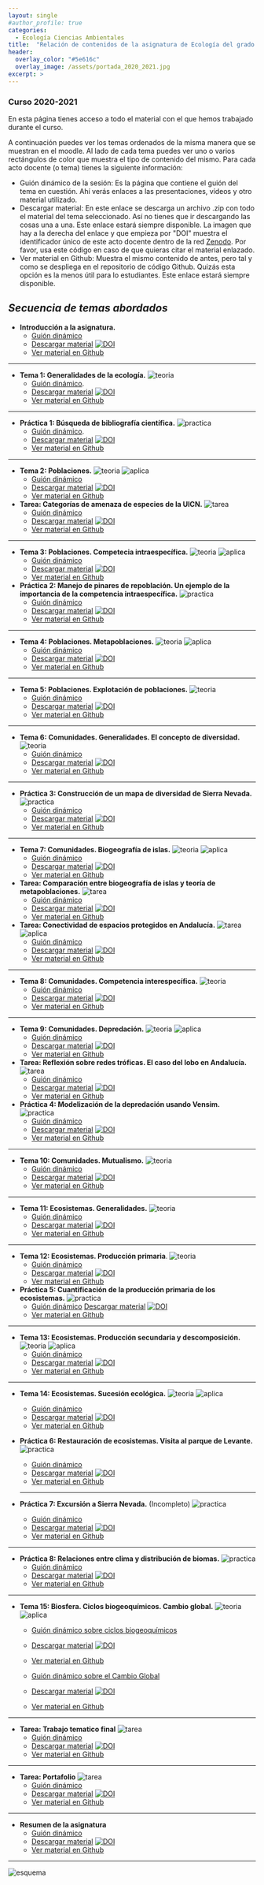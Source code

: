 ```yaml
---
layout: single
#author_profile: true
categories:
  - Ecología Ciencias Ambientales
title:  "Relación de contenidos de la asignatura de Ecología del grado de ciencias Ambienales en la UCO (2020 - 2021)"
header:
  overlay_color: "#5e616c"
  overlay_image: /assets/portada_2020_2021.jpg
excerpt: >
---
```


### Curso 2020-2021

En esta página tienes acceso a todo el material con el que hemos trabajado durante el curso. 

A continuación puedes ver los temas ordenados de la misma manera que se muestran en el moodle. Al lado de cada tema puedes ver uno o varios rectángulos de color que muestra el tipo de contenido del mismo. Para cada acto docente (o tema) tienes la siguiente información:

- Guión dinámico de la sesión: Es la página que contiene el guión del tema en cuestión. Ahí verás enlaces a las presentaciones, vídeos y otro material utilizado.  
- Descargar material: En este enlace se descarga un archivo .zip con todo el material del tema seleccionado. Así no tienes que ir descargando las cosas una a una. Este enlace estará siempre disponible. La imagen que hay a la derecha del enlace y que empieza por "DOI" muestra el identificador único de este acto docente dentro de la red [Zenodo](https://zenodo.org/). Por favor, usa este código en caso de que quieras citar el material enlazado.
- Ver material en Github: Muestra el mismo contenido de antes, pero tal y como se despliega en el repositorio de código Github. Quizás esta opción es la menos útil para lo estudiantes. Este enlace estará siempre disponible.

## *Secuencia de temas abordados* 

- **Introducción a la asignatura.** 
  - [Guión dinámico](https://rawcdn.githack.com/aprendiendo-cosas/Te_intro_asignatura_ecologia_ccaa/2020-2021/guion_introduccion_asignatura.html)
  - [Descargar material](https://zenodo.org/record/5586325/files/aprendiendo-cosas/Te_intro_asignatura_ecologia_ccaa-2020-2021.zip?download=1) [![DOI](https://zenodo.org/badge/DOI/10.5281/zenodo.5586325.svg)](https://doi.org/10.5281/zenodo.5586325)
  - [Ver material en Github](https://github.com/aprendiendo-cosas/intro_asignatura_ecologia_ccaa/tree/2020-2021) 

------

- **Tema 1: Generalidades de la ecología.**  ![teoria](https://github.com/aprendiendo-cosas/ecologia_CCAA_UCO/raw/master/imagenes/teoria.png) 
  - [Guión dinámico](https://rawcdn.githack.com/aprendiendo-cosas/Te_generalidades_ecologia_ccaa/2020-2021/guion_generalidades_ecologia.html). 
  - [Descargar material](https://zenodo.org/record/5588474/files/aprendiendo-cosas/Te_generalidades_ecologia_ccaa-2020-2021.zip?download=1) [![DOI](https://zenodo.org/badge/DOI/10.5281/zenodo.5588474.svg)](https://doi.org/10.5281/zenodo.5588474)
  - [Ver material en Github](https://github.com/aprendiendo-cosas/Te_generalidades_ecologia_ccaa/tree/2020-2021)

------

- **Práctica 1: Búsqueda de bibliografía científica.** ![practica](https://github.com/aprendiendo-cosas/ecologia_CCAA_UCO/raw/master/imagenes/practica.png) 
  - [Guión dinámico](https://rawcdn.githack.com/aprendiendo-cosas/P_biblio_ecologia_ccaa/2020-2021/guion_practica_biblio.html). 
  - [Descargar material](https://zenodo.org/record/5588656/files/aprendiendo-cosas/P_biblio_ecologia_ccaa-2020-2021.zip?download=1) [![DOI](https://zenodo.org/badge/DOI/10.5281/zenodo.5588656.svg)](https://doi.org/10.5281/zenodo.5588656)
  - [Ver material en Github](https://github.com/aprendiendo-cosas/P_biblio_ecologia_ccaa/tree/2020-2021)

------

- **Tema 2: Poblaciones.**  ![teoria](https://github.com/aprendiendo-cosas/ecologia_CCAA_UCO/raw/master/imagenes/teoria.png) ![aplica](https://github.com/aprendiendo-cosas/ecologia_CCAA_UCO/raw/master/imagenes/aplicacion.png)
  - [Guión dinámico](https://rawcdn.githack.com/aprendiendo-cosas/Te_poblaciones_ecologia_ccaa/2020-2021/guion_poblaciones_general.html)
  - [Descargar material](https://zenodo.org/record/5588815/files/aprendiendo-cosas/Te_poblaciones_ecologia_ccaa-2020-2021.zip?download=1) [![DOI](https://zenodo.org/badge/DOI/10.5281/zenodo.5588815.svg)](https://doi.org/10.5281/zenodo.5588815)
  - [Ver material en Github](https://github.com/aprendiendo-cosas/Te_poblaciones_ecologia_ccaa/tree/2020-2021)
- **Tarea: Categorías de amenaza de especies de la UICN.** ![tarea](https://github.com/aprendiendo-cosas/ecologia_CCAA_UCO/raw/master/imagenes/tarea.png) 
  - [Guión dinámico](https://rawcdn.githack.com/aprendiendo-cosas/A_sp_amenazadas_ecologia_ccaa/2020-2021/guion_actividad_UICN.html)
  - [Descargar material](https://zenodo.org/record/5589145/files/aprendiendo-cosas/A_sp_amenazadas_ecologia_ccaa-2020-2021.zip?download=1) [![DOI](https://zenodo.org/badge/DOI/10.5281/zenodo.5589145.svg)](https://doi.org/10.5281/zenodo.5589145)
  - [Ver material en Github](https://github.com/aprendiendo-cosas/A_sp_amenazadas_ecologia_ccaa/tree/2020-2021)

------

- **Tema 3: Poblaciones. Competecia intraespecífica.** ![teoria](https://github.com/aprendiendo-cosas/ecologia_CCAA_UCO/raw/master/imagenes/teoria.png) ![aplica](https://github.com/aprendiendo-cosas/ecologia_CCAA_UCO/raw/master/imagenes/aplicacion.png)
  - [Guión dinámico](https://rawcdn.githack.com/aprendiendo-cosas/Te_poblaciones_comp_intra_ecologia_ccaa/2020-2021/guion_competencia_intraespecifica.html)
  - [Descargar material](https://zenodo.org/record/5589461/files/aprendiendo-cosas/Te_poblaciones_comp_intra_ecologia_ccaa-2020-2021.zip?download=1) [![DOI](https://zenodo.org/badge/DOI/10.5281/zenodo.5589461.svg)](https://doi.org/10.5281/zenodo.5589461)
  - [Ver material en Github](https://github.com/aprendiendo-cosas/Te_poblaciones_comp_intra_ecologia_ccaa/tree/2020-2021)
- **Práctica 2: Manejo de pinares de repoblación. Un ejemplo de la importancia de la competencia intraespecífica.** ![practica](https://github.com/aprendiendo-cosas/ecologia_CCAA_UCO/raw/master/imagenes/practica.png) 
  - [Guión dinámico](https://rawcdn.githack.com/aprendiendo-cosas/P_comp_intra_ecologia_CCAA/2020-2021/guion_competencia_intraespecifica_pinares.html)
  - [Descargar material](https://zenodo.org/record/5589504/files/aprendiendo-cosas/P_comp_intra_ecologia_CCAA-2020-2021.zip?download=1) [![DOI](https://zenodo.org/badge/DOI/10.5281/zenodo.5589504.svg)](https://doi.org/10.5281/zenodo.5589504)
  - [Ver material en Github](https://github.com/aprendiendo-cosas/P_comp_intra_ecologia_CCAA/tree/2020-2021) 

------

- **Tema 4: Poblaciones. Metapoblaciones.** ![teoria](https://github.com/aprendiendo-cosas/ecologia_CCAA_UCO/raw/master/imagenes/teoria.png) ![aplica](https://github.com/aprendiendo-cosas/ecologia_CCAA_UCO/raw/master/imagenes/aplicacion.png)
  - [Guión dinámico](https://rawcdn.githack.com/aprendiendo-cosas/Te_metapoblaciones_ecologia_ccaa/2020-2021/guion_metapoblaciones.html)
  - [Descargar material](https://zenodo.org/record/5589523/files/aprendiendo-cosas/Te_metapoblaciones_ecologia_ccaa-2020-2021.zip?download=1) [![DOI](https://zenodo.org/badge/DOI/10.5281/zenodo.5589523.svg)](https://doi.org/10.5281/zenodo.5589523)
  - [Ver material en Github](https://github.com/aprendiendo-cosas/Te_metapoblaciones_ecologia_ccaa/tree/2020-2021)

------

- **Tema 5: Poblaciones. Explotación de poblaciones.** ![teoria](https://github.com/aprendiendo-cosas/ecologia_CCAA_UCO/raw/master/imagenes/teoria.png) 
  - [Guión dinámico](https://rawcdn.githack.com/aprendiendo-cosas/Te_poblaciones_explotacion_ecologia_ccaa/2020-2021/guion_explotacion_poblaciones.html)
  - [Descargar material](https://zenodo.org/record/5590279/files/aprendiendo-cosas/Te_poblaciones_explotacion_ecologia_ccaa-2020-2021.zip?download=1) [![DOI](https://zenodo.org/badge/DOI/10.5281/zenodo.5590279.svg)](https://doi.org/10.5281/zenodo.5590279)
  - [Ver material en Github](https://github.com/aprendiendo-cosas/Te_poblaciones_explotacion_ecologia_ccaa/tree/2020-2021)

------

- **Tema 6: Comunidades. Generalidades. El concepto de diversidad.** ![teoria](https://github.com/aprendiendo-cosas/ecologia_CCAA_UCO/raw/master/imagenes/teoria.png)
  - [Guión dinámico](https://rawcdn.githack.com/aprendiendo-cosas/Te_comunidades_diversidad_ecologia_ccaa/2020-2021/guion_comunidades_diversidad.html)
  - [Descargar material](https://zenodo.org/record/5590791/files/aprendiendo-cosas/P_shannon_ecologia_ccaa-2020-2021.zip?download=1) [![DOI](https://zenodo.org/badge/DOI/10.5281/zenodo.5590791.svg)](https://doi.org/10.5281/zenodo.5590791)
  - [Ver material en Github](https://github.com/aprendiendo-cosas/Te_comunidades_diversidad_ecologia_ccaa/tree/2020-2021)

------

- **Práctica 3: Construcción de un mapa de diversidad de Sierra Nevada.** ![practica](https://github.com/aprendiendo-cosas/ecologia_CCAA_UCO/raw/master/imagenes/practica.png) 
  - [Guión dinámico](https://rawcdn.githack.com/aprendiendo-cosas/P_shannon_ecologia_ccaa/2020-2021/guion_practica_mapa_biodiversidad.html)
  - [Descargar material](https://zenodo.org/record/5590791/files/aprendiendo-cosas/P_shannon_ecologia_ccaa-2020-2021.zip?download=1) [![DOI](https://zenodo.org/badge/DOI/10.5281/zenodo.5590791.svg)](https://doi.org/10.5281/zenodo.5590791)
  - [Ver material en Github](https://github.com/aprendiendo-cosas/P_shannon_ecologia_ccaa/tree/2020-2021)

------

- **Tema 7: Comunidades. Biogeografía de islas.** ![teoria](https://github.com/aprendiendo-cosas/ecologia_CCAA_UCO/raw/master/imagenes/teoria.png) ![aplica](https://github.com/aprendiendo-cosas/ecologia_CCAA_UCO/raw/master/imagenes/aplicacion.png)
  - [Guión dinámico](https://rawcdn.githack.com/aprendiendo-cosas/Te_comunidades_biogeo_islas_ecologia_ccaa/2020-2021/guion_comunidades_biogeografia_islas.html)
  - [Descargar material](https://zenodo.org/record/5590800/files/aprendiendo-cosas/Te_comunidades_biogeo_islas_ecologia_ccaa-2020-2021.zip?download=1) [![DOI](https://zenodo.org/badge/360691015.svg)](https://zenodo.org/badge/latestdoi/360691015)
  - [Ver material en Github](https://github.com/aprendiendo-cosas/Te_comunidades_biogeo_islas_ecologia_ccaa/tree/2020-2021)
- **Tarea: Comparación entre biogeografía de islas y teoría de metapoblaciones.** ![tarea](https://github.com/aprendiendo-cosas/ecologia_CCAA_UCO/raw/master/imagenes/tarea.png) 
  - [Guión dinámico](https://rawcdn.githack.com/aprendiendo-cosas/A_biogeo_vs_metapobla_ecologia_ccaa/2020-2021/guion_actividad_biogeoislas_vs_metapoblaciones.html)
  - [Descargar material](https://zenodo.org/record/5590843/files/aprendiendo-cosas/A_biogeo_vs_metapobla_ecologia_ccaa-020-2021.zip?download=1) [![DOI](https://zenodo.org/badge/DOI/10.5281/zenodo.5590843.svg)](https://doi.org/10.5281/zenodo.5590843)
  - [Ver material en Github](https://github.com/aprendiendo-cosas/A_biogeo_vs_metapobla_ecologia_ccaa/tree/2020-2021)
- **Tarea: Conectividad de espacios protegidos en Andalucía.** ![tarea](https://github.com/aprendiendo-cosas/ecologia_CCAA_UCO/raw/master/imagenes/tarea.png) ![aplica](https://github.com/aprendiendo-cosas/ecologia_CCAA_UCO/raw/master/imagenes/aplicacion.png)
  - [Guión dinámico](https://rawcdn.githack.com/aprendiendo-cosas/A_corredores_ecologia_ccaa/2020-2021/guion_corredores_ecologicos_andalucia.html)
  - [Descargar material](https://zenodo.org/record/5591861/files/aprendiendo-cosas/A_corredores_ecologia_ccaa-2020-2021.zip?download=1) [![DOI](https://zenodo.org/badge/DOI/10.5281/zenodo.5591861.svg)](https://doi.org/10.5281/zenodo.5591861)
  - [Ver material en Github](https://github.com/aprendiendo-cosas/A_corredores_ecologia_ccaa/tree/2020-2021)

------

- **Tema 8: Comunidades. Competencia interespecífica.** ![teoria](https://github.com/aprendiendo-cosas/ecologia_CCAA_UCO/raw/master/imagenes/teoria.png) 
  - [Guión dinámico](https://rawcdn.githack.com/aprendiendo-cosas/Te_comp_inter_ecologia_ccaa/2020-2021/guion_competencia_interespecifica.html)
  - [Descargar material](https://zenodo.org/record/5591975/files/aprendiendo-cosas/Te_comp_inter_ecologia_ccaa-2020-2021.zip?download=1) [![DOI](https://zenodo.org/badge/DOI/10.5281/zenodo.5591975.svg)](https://doi.org/10.5281/zenodo.5591975)
  - [Ver material en Github](https://github.com/aprendiendo-cosas/Te_comp_inter_ecologia_ccaa/tree/2020-2021)

------

- **Tema 9: Comunidades. Depredación.** ![teoria](https://github.com/aprendiendo-cosas/ecologia_CCAA_UCO/raw/master/imagenes/teoria.png) ![aplica](https://github.com/aprendiendo-cosas/ecologia_CCAA_UCO/raw/master/imagenes/aplicacion.png)
  - [Guión dinámico](https://rawcdn.githack.com/aprendiendo-cosas/Te_depredacion_ecologia_ccaa/2020-2021/guion_depredacion.html)
  - [Descargar material](https://zenodo.org/record/5592730/files/aprendiendo-cosas/Te_depredacion_ecologia_ccaa-2020-2021.zip?download=1) [![DOI](https://zenodo.org/badge/DOI/10.5281/zenodo.5592730.svg)](https://doi.org/10.5281/zenodo.5592730)
  - [Ver material en Github](https://github.com/aprendiendo-cosas/Te_depredacion_ecologia_ccaa/tree/2020-2021)
- **Tarea: Reflexión sobre redes tróficas. El caso del lobo en Andalucía.**  ![tarea](https://github.com/aprendiendo-cosas/ecologia_CCAA_UCO/raw/master/imagenes/tarea.png) 
  - [Guión dinámico](https://rawcdn.githack.com/aprendiendo-cosas/A_lobo_andalucia_ecologia_ccaa/2020-2021/guion_reintroduccion_lobo.html)
  - [Descargar material](https://zenodo.org/record/5592775/files/aprendiendo-cosas/A_lobo_andalucia_ecologia_ccaa-2020-2021.zip?download=1) [![DOI](https://zenodo.org/badge/DOI/10.5281/zenodo.5592775.svg)](https://doi.org/10.5281/zenodo.5592775)
  - [Ver material en Github](https://github.com/aprendiendo-cosas/A_lobo_andalucia_ecologia_ccaa/tree/2020-2021)
- **Práctica 4: Modelización de la depredación usando Vensim.**  ![practica](https://github.com/aprendiendo-cosas/ecologia_CCAA_UCO/raw/master/imagenes/practica.png) 
  - [Guión dinámico](https://rawcdn.githack.com/aprendiendo-cosas/P_vensim_depredacion_ecologia_ccaa/2020-2021/guion_practica_vensim.html)
  - [Descargar material](https://zenodo.org/record/5592819/files/aprendiendo-cosas/P_vensim_depredacion_ecologia_ccaa-2020-2021.zip?download=1) [![DOI](https://zenodo.org/badge/DOI/10.5281/zenodo.5592819.svg)](https://doi.org/10.5281/zenodo.5592819)
  - [Ver material en Github](https://github.com/aprendiendo-cosas/P_vensim_depredacion_ecologia_ccaa/tree/2020-2021)

------

- **Tema 10: Comunidades. Mutualismo.** ![teoria](https://github.com/aprendiendo-cosas/ecologia_CCAA_UCO/raw/master/imagenes/teoria.png) 
  - [Guión dinámico](https://rawcdn.githack.com/aprendiendo-cosas/Te_mutualismo_ecologia_ccaa/2020-2021/guion_mutualismo.html)
  - [Descargar material](https://zenodo.org/record/5593124/files/aprendiendo-cosas/Te_mutualismo_ecologia_ccaa-2020-2021.zip?download=1) [![DOI](https://zenodo.org/badge/DOI/10.5281/zenodo.5593124.svg)](https://doi.org/10.5281/zenodo.5593124)
  - [Ver material en Github](https://github.com/aprendiendo-cosas/Te_mutualismo_ecologia_ccaa/tree/2020-2021)

------

- **Tema 11: Ecosistemas. Generalidades.** ![teoria](https://github.com/aprendiendo-cosas/ecologia_CCAA_UCO/raw/master/imagenes/teoria.png) 
  - [Guión dinámico](https://rawcdn.githack.com/aprendiendo-cosas/Te_ecosistemas_ecologia_ccaa/2020-2021/guion_ecosistemas.html)
  - [Descargar material](https://zenodo.org/record/5593144/files/aprendiendo-cosas/Te_ecosistemas_ecologia_ccaa-2020-2021.zip?download=1) [![DOI](https://zenodo.org/badge/DOI/10.5281/zenodo.5593144.svg)](https://doi.org/10.5281/zenodo.5593144)
  - [Ver material en Github](https://github.com/aprendiendo-cosas/Te_ecosistemas_ecologia_ccaa/tree/2020-2021)

------

- **Tema 12: Ecosistemas. Producción primaria**. ![teoria](https://github.com/aprendiendo-cosas/ecologia_CCAA_UCO/raw/master/imagenes/teoria.png) 
  - [Guión dinámico](https://rawcdn.githack.com/aprendiendo-cosas/Te_ecosistemas_prod_primaria_ecologia_ccaa/2020-2021/guion_produccion_primaria.html)
  - [Descargar material](https://zenodo.org/record/5593166/files/aprendiendo-cosas/Te_ecosistemas_prod_primaria_ecologia_ccaa-2020-2021.zip?download=1) [![DOI](https://zenodo.org/badge/DOI/10.5281/zenodo.5593166.svg)](https://doi.org/10.5281/zenodo.5593166)
  - [Ver material en Github](https://github.com/aprendiendo-cosas/Te_ecosistemas_prod_primaria_ecologia_ccaa/tree/2020-2021)
- **Práctica 5: Cuantificación de la producción primaria de los ecosistemas.**  ![practica](https://github.com/aprendiendo-cosas/ecologia_CCAA_UCO/raw/master/imagenes/practica.png) 
  - [Guión dinámico](https://rawcdn.githack.com/aprendiendo-cosas/P_NDVI_ecologia_ccaa/2020-2021/guion_ndvi.html) [Descargar material](https://zenodo.org/record/5597147/files/aprendiendo-cosas/Te_ecosistemas_prod_primaria_ecologia_ccaa-2020-2021.zip?download=1) [![DOI](https://zenodo.org/badge/DOI/10.5281/zenodo.5597147.svg)](https://doi.org/10.5281/zenodo.5597147)
  - [Ver material en Github](https://github.com/aprendiendo-cosas/P_NDVI_ecologia_ccaa/tree/2020-2021)

------

- **Tema 13: Ecosistemas. Producción secundaria y descomposición.**  ![teoria](https://github.com/aprendiendo-cosas/ecologia_CCAA_UCO/raw/master/imagenes/teoria.png) ![aplica](https://github.com/aprendiendo-cosas/ecologia_CCAA_UCO/raw/master/imagenes/aplicacion.png)
  - [Guión dinámico](https://rawcdn.githack.com/aprendiendo-cosas/Te_ecosistemas_prod_sec_descomp_ecologia_ccaa/2020-2021/guion_prod_secundaria_descomposicion.html)
  - [Descargar material](https://zenodo.org/record/5593463/files/aprendiendo-cosas/Te_ecosistemas_prod_sec_descomp_ecologia_ccaa-2020-2021.zip?download=1) [![DOI](https://zenodo.org/badge/DOI/10.5281/zenodo.5593463.svg)](https://doi.org/10.5281/zenodo.5593463)
  - [Ver material en Github](https://github.com/aprendiendo-cosas/Te_ecosistemas_prod_sec_descomp_ecologia_ccaa/tree/2020-2021)

------

- **Tema 14: Ecosistemas. Sucesión ecológica.** ![teoria](https://github.com/aprendiendo-cosas/ecologia_CCAA_UCO/raw/master/imagenes/teoria.png) ![aplica](https://github.com/aprendiendo-cosas/ecologia_CCAA_UCO/raw/master/imagenes/aplicacion.png)

  - [Guión dinámico](https://rawcdn.githack.com/aprendiendo-cosas/Te_ecosistemas_sucesion_ecologia_ccaa/2020-2021/guion_sucesion.html)
  - [Descargar material](https://zenodo.org/record/5593681/files/aprendiendo-cosas/Te_ecosistemas_sucesion_ecologia_ccaa-2020-2021.zip?download=1) [![DOI](https://zenodo.org/badge/DOI/10.5281/zenodo.5593681.svg)](https://doi.org/10.5281/zenodo.5593681)
  - [Ver material en Github](https://github.com/aprendiendo-cosas/Te_ecosistemas_sucesion_ecologia_ccaa/tree/2020-2021)

- **Práctica 6: Restauración de ecosistemas. Visita al parque de Levante.** ![practica](https://github.com/aprendiendo-cosas/ecologia_CCAA_UCO/raw/master/imagenes/practica.png) 

  - [Guión dinámico](https://rawcdn.githack.com/aprendiendo-cosas/P_parque_levante_ecologia_ccaa/2020-2021/guion_visita_parque_levante.html)
  - [Descargar material](https://zenodo.org/record/5593683/files/aprendiendo-cosas/P_parque_levante_ecologia_ccaa-2020-2021.zip?download=1) [![DOI](https://zenodo.org/badge/DOI/10.5281/zenodo.5593683.svg)](https://doi.org/10.5281/zenodo.5593683)
  - [Ver material en Github](https://github.com/aprendiendo-cosas/P_parque_levante_ecologia_ccaa/tree/2020-2021)

  ------

- **Práctica 7: Excursión a Sierra Nevada.** (Incompleto) ![practica](https://github.com/aprendiendo-cosas/ecologia_CCAA_UCO/raw/master/imagenes/practica.png) 

  - [Guión dinámico](https://rawcdn.githack.com/aprendiendo-cosas/C_sierra_nevada_ecologia_ccaa/2020-2021/guion_salida_sierra_nevada.html)
  - [Descargar material](https://zenodo.org/record/5593696/files/aprendiendo-cosas/C_sierra_nevada_ecologia_ccaa-2020-2021.zip?download=1) [![DOI](https://zenodo.org/badge/DOI/10.5281/zenodo.5593696.svg)](https://doi.org/10.5281/zenodo.5593696)
  - [Ver material en Github](https://github.com/aprendiendo-cosas/C_sierra_nevada_ecologia_ccaa/tree/2020-2021)

------

- **Práctica 8: Relaciones entre clima y distribución de biomas.** ![practica](https://github.com/aprendiendo-cosas/ecologia_CCAA_UCO/raw/master/imagenes/practica.png) 
  - [Guión dinámico](https://rawcdn.githack.com/aprendiendo-cosas/P_biomas_ecologia_ccaa/2020-2021/guion_practica_biomas_vs_clima.html)
  - [Descargar material](https://zenodo.org/record/5593703/files/aprendiendo-cosas/P_biomas_ecologia_ccaa-2020-2021.zip?download=1) [![DOI](https://zenodo.org/badge/DOI/10.5281/zenodo.5593703.svg)](https://doi.org/10.5281/zenodo.5593703)
  - [Ver material en Github](https://github.com/aprendiendo-cosas/P_biomas_ecologia_ccaa/tree/2020-2021) 

------

- **Tema 15: Biosfera. Ciclos biogeoquímicos. Cambio global.** ![teoria](https://github.com/aprendiendo-cosas/ecologia_CCAA_UCO/raw/master/imagenes/teoria.png) ![aplica](https://github.com/aprendiendo-cosas/ecologia_CCAA_UCO/raw/master/imagenes/aplicacion.png)

  - [Guión dinámico sobre ciclos biogeoquímicos](https://rawcdn.githack.com/aprendiendo-cosas/Te_ciclos_biogeo_ecologia_ccaa/2020-2021/guion_ciclos_biogeoquimicos.html)
  - [Descargar material](https://zenodo.org/record/4850659/files/aprendiendo-cosas/Te_ciclos_biogeo_ecologia_ccaa-v.2020-2021.zip?download=1) [![DOI](https://zenodo.org/badge/DOI/10.5281/zenodo.4850659.svg)](https://doi.org/10.5281/zenodo.4850659)
  - [Ver material en Github](https://github.com/aprendiendo-cosas/Te_ciclos_biogeo_ecologia_ccaa/tree/2020-2021)

   

  - [Guión dinámico sobre el Cambio Global](https://rawcdn.githack.com/aprendiendo-cosas/Te_cambio_global_ecologia_ccaa/2020-2021/guion_cambio_global.html)
  - [Descargar material](https://zenodo.org/record/5595963/files/aprendiendo-cosas/Te_cambio_global_ecologia_ccaa-2020-2021.zip?download=1) [![DOI](https://zenodo.org/badge/DOI/10.5281/zenodo.5595963.svg)](https://doi.org/10.5281/zenodo.5595963)
  - [Ver material en Github](https://github.com/aprendiendo-cosas/Te_cambio_global_ecologia_ccaa/tree/2020-2021)

------

- **Tarea: Trabajo tematico final**  ![tarea](https://github.com/aprendiendo-cosas/ecologia_CCAA_UCO/raw/master/imagenes/tarea.png) 
  - [Guión dinámico](https://rawcdn.githack.com/aprendiendo-cosas/T_trabajo_tematico_ecologia_ccaa/2020-2021/guion_trabajo_tematico.html)
  - [Descargar material](https://zenodo.org/record/5596014/files/aprendiendo-cosas/T_trabajo_tematico_ecologia_ccaa-2020-2021.zip?download=1) [![DOI](https://zenodo.org/badge/DOI/10.5281/zenodo.5596014.svg)](https://doi.org/10.5281/zenodo.5596014)
  - [Ver material en Github](https://github.com/aprendiendo-cosas/T_trabajo_tematico_ecologia_ccaa/tree/2020-2021)

------

- **Tarea: Portafolio**  ![tarea](https://github.com/aprendiendo-cosas/ecologia_CCAA_UCO/raw/master/imagenes/tarea.png) 
  - [Guión dinámico](https://rawcdn.githack.com/aprendiendo-cosas/T_portafolio_ecologia_ccaa/2020-2021/guion_portafolio.html)
  - [Descargar material](https://zenodo.org/record/5596133/files/aprendiendo-cosas/T_portafolio_ecologia_ccaa-2020-2021.zip?download=1) [![DOI](https://zenodo.org/badge/DOI/10.5281/zenodo.5596133.svg)](https://doi.org/10.5281/zenodo.5596133)
  - [Ver material en Github](https://github.com/aprendiendo-cosas/T_portafolio_ecologia_ccaa/tree/2020-2021)

------

- **Resumen de la asignatura** 
  - [Guión dinámico](https://rawcdn.githack.com/aprendiendo-cosas/resumen_evaluacion_ecologia_ccaa/2020-2021/resumen_asignatura.html)
  - [Descargar material](https://zenodo.org/record/5596161/files/aprendiendo-cosas/resumen_evaluacion_ecologia_ccaa-2020-2021.zip?download=1) [![DOI](https://zenodo.org/badge/DOI/10.5281/zenodo.5596161.svg)](https://doi.org/10.5281/zenodo.5596161)
  - [Ver material en Github](https://github.com/aprendiendo-cosas/resumen_evaluacion_ecologia_ccaa/tree/2020-2021)

------

 

 

![esquema](https://github.com/aprendiendo-cosas/resumen_evaluacion_ecologia_ccaa/raw/main/imagenes/niveles_actividades.png)

 

 

 

 

 

 